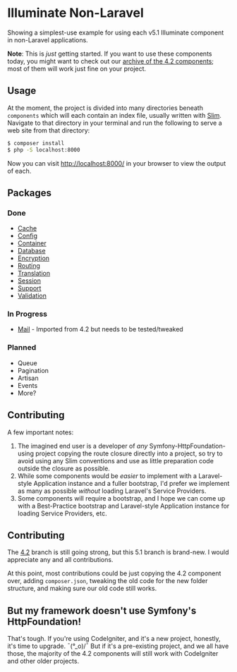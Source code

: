 # Illuminate Non-Laravel

Showing a simplest-use example for using each v5.1 Illuminate component in non-Laravel applications.

**Note**: This is *just* getting started. If you want to use these components today, you might want to check out our [archive of the 4.2 components](https://github.com/mattstauffer/illuminatenonlaravel/tree/4.2); most of them will work just fine on your project.

## Usage
At the moment, the project is divided into many directories beneath `components` which will each contain an index file, usually written with [Slim](http://www.slimframework.com/). Navigate to that directory in your terminal and run the following to serve a web site from that directory:

```bash
$ composer install
$ php -S localhost:8000
```

Now you can visit [http://localhost:8000/](http://localhost:8000/) in your browser to view the output of each.

## Packages

### Done
 * [Cache](https://github.com/mattstauffer/IlluminateNonLaravel/tree/master/components/cache)
 * [Config](https://github.com/mattstauffer/IlluminateNonLaravel/tree/master/components/config)
 * [Container](https://github.com/mattstauffer/IlluminateNonLaravel/tree/components/container)
 * [Database](https://github.com/mattstauffer/IlluminateNonLaravel/tree/master/components/database)
 * [Encryption](https://github.com/mattstauffer/IlluminateNonLaravel/tree/master/components/encryption)
 * [Routing](https://github.com/mattstauffer/IlluminateNonLaravel/tree/master/components/routing)
 * [Translation](https://github.com/mattstauffer/IlluminateNonLaravel/tree/master/components/translation)
 * [Session](https://github.com/mattstauffer/IlluminateNonLaravel/tree/components/session)
 * [Support](https://github.com/mattstauffer/IlluminateNonLaravel/tree/master/components/support)
 * [Validation](https://github.com/mattstauffer/IlluminateNonLaravel/tree/master/components/validation)

### In Progress
 * [Mail](https://github.com/mattstauffer/IlluminateNonLaravel/tree/components/mail) - Imported from 4.2 but needs to be tested/tweaked

### Planned
 * Queue
 * Pagination
 * Artisan
 * Events
 * More?

## Contributing
A few important notes:

 1. The imagined end user is a developer of *any* Symfony-HttpFoundation-using project copying the route closure directly into a project, so try to avoid using any Slim conventions and use as little preparation code outside the closure as possible.
 2. While some components would be *easier* to implement with a Laravel-style Application instance and a fuller bootstrap, I'd prefer we implement as many as possible *without* loading Laravel's Service Providers.
 3. Some components will require a bootstrap, and I hope we can come up with a Best-Practice bootstrap and Laravel-style Application instance for loading Service Providers, etc.

## Contributing
The [4.2](https://github.com/mattstauffer/illuminatenonlaravel/tree/4.2) branch is still going strong, but this 5.1 branch is brand-new. I would appreciate any and all contributions.

At this point, most contributions could be just copying the 4.2 component over, adding `composer.json`, tweaking the old code for the new folder structure, and making sure our old code still works.

## But my framework doesn't use Symfony's HttpFoundation!
That's tough. If you're using CodeIgniter, and it's a new project, honestly, it's time to upgrade. ¯\(°_o)/¯ But if it's a pre-existing project, and we all have those, the majority of the 4.2 components will still work with CodeIgniter and other older projects.
